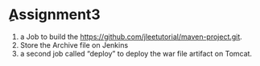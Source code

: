 # ِAssignment3

1. a Job to build the https://github.com/jleetutorial/maven-project.git.
2. Store the Archive file on Jenkins 
3. a second job called “deploy” to deploy the war file artifact on Tomcat.

